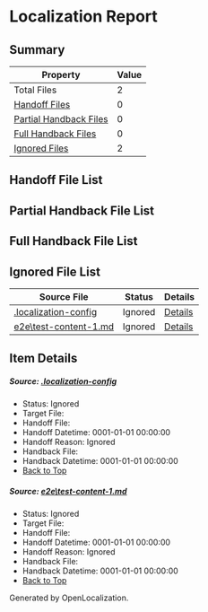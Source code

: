 # <a name='report-top'></a> Localization Report

## Summary
 Property | Value 
 -------- | ----- 
 Total Files | 2
[ Handoff Files ](#handoff-list)| 0
[ Partial Handback Files ](#partial-handback-list)| 0
[ Full Handback Files ](#full-handback-list)| 0
[ Ignored Files ](#ignored-list)| 2

## <a name='handoff-list'></a> Handoff File List

## <a name='partial-handback-list'></a> Partial Handback File List

## <a name='handback-list'></a> Full Handback File List

## <a name='ignored-list'></a> Ignored File List
 Source File | Status | Details 
 ----------- | ------ | ------- 
 [.localization-config](https://github.com/OpenLocalizationTest/oltest/blob/e9222891cae8b6edb61887881cf4ad0f63e8b523/.localization-config) | Ignored | [Details](#048a0e657b81f2e30d1cbef1ba533f0de3ca11c40)
 [e2e\test-content-1.md](https://github.com/OpenLocalizationTest/oltest/blob/d82eeddcab337f49983bf55bcdfb2c7a165cb23a/e2e/test-content-1.md) | Ignored | [Details](#e95ba46a6944d097bac52cb8257a64c4e422238b1)

## Item Details
##### <a name='048a0e657b81f2e30d1cbef1ba533f0de3ca11c40'></a> Source: [.localization-config](https://github.com/OpenLocalizationTest/oltest/blob/e9222891cae8b6edb61887881cf4ad0f63e8b523/.localization-config)
* Status: Ignored
* Target File: 
* Handoff File: 
* Handoff Datetime: 0001-01-01 00:00:00
* Handoff Reason: Ignored
* Handback File: 
* Handback Datetime: 0001-01-01 00:00:00
* [Back to Top](#report-top)

##### <a name='e95ba46a6944d097bac52cb8257a64c4e422238b1'></a> Source: [e2e\test-content-1.md](https://github.com/OpenLocalizationTest/oltest/blob/d82eeddcab337f49983bf55bcdfb2c7a165cb23a/e2e/test-content-1.md)
* Status: Ignored
* Target File: 
* Handoff File: 
* Handoff Datetime: 0001-01-01 00:00:00
* Handoff Reason: Ignored
* Handback File: 
* Handback Datetime: 0001-01-01 00:00:00
* [Back to Top](#report-top)


Generated by OpenLocalization.
